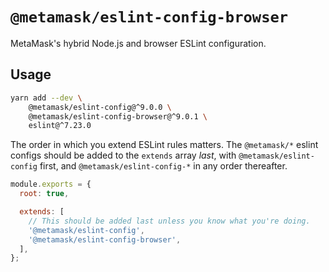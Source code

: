 # `@metamask/eslint-config-browser`

MetaMask's hybrid Node.js and browser ESLint configuration.

## Usage

```bash
yarn add --dev \
    @metamask/eslint-config@^9.0.0 \
    @metamask/eslint-config-browser@^9.0.1 \
    eslint@^7.23.0
```

The order in which you extend ESLint rules matters.
The `@metamask/*` eslint configs should be added to the `extends` array _last_,
with `@metamask/eslint-config` first, and `@metamask/eslint-config-*` in any
order thereafter.

```js
module.exports = {
  root: true,

  extends: [
    // This should be added last unless you know what you're doing.
    '@metamask/eslint-config',
    '@metamask/eslint-config-browser',
  ],
};
```

